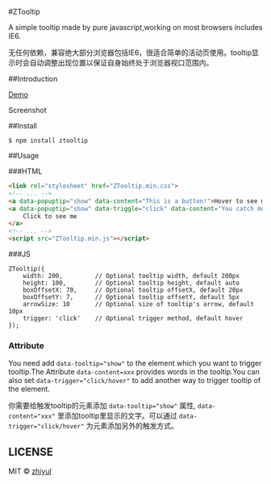 #ZTooltip

A simple tooltip made by pure javascript,working on most browsers includes IE6.

无任何依赖，兼容绝大部分浏览器包括IE6，很适合简单的活动页使用。tooltip显示时会自动调整出现位置以保证自身始终处于浏览器视口范围内。

##Introduction

[Demo](http://weatherstar.me/ZTooltip/)

Screenshot

##Install

```
$ npm install ztooltip
```

##Usage

###HTML

```HTML 
<link rel="stylesheet" href="ZTooltip.min.css">
<!-- ... -->
<a data-popuptip="show" data-content="This is a button!">Hover to see me</a>
<a data-popuptip="show" data-triggle="click" data-content="You catch me！">
    Click to see me
</a>
<!-- ... -->
<script src="ZTooltip.min.js"></script>
```

###JS

```JS
ZTooltip({
	width: 200,			// Optional tooltip width, default 200px
	height: 100,		// Optional tooltip height, default auto
	boxOffsetX: 70,		// Optional tooltip offsetX, default 20px
	boxOffsetY: 7,		// Optional tooltip offsetY, default 5px
	arrowSize: 10		// Optional size of tooltip's arrow, default 10px
	trigger: 'click'	// Optional trigger method, default hover
});
```

### Attribute

You need add `data-tooltip="show"` to the element which you want to trigger tooltip.The Attribute `data-content=xxx` provides words in the tooltip.You can also set `data-trigger="click/hover"` to add another way to trigger tooltip of the element.

你需要给触发tooltip的元素添加 `data-tooltip="show"` 属性, `data-content="xxx"` 里添加tooltip里显示的文字。可以通过 `data-trigger="click/hover"` 为元素添加另外的触发方式。

## LICENSE

MIT © [zhiyul](http://github.com/zhiyul)